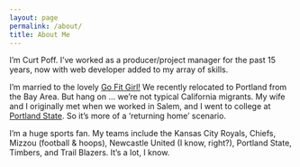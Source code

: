 ```yaml
---
layout: page
permalink: /about/
title: About Me
---
```


I’m Curt Poff. I’ve worked as a producer/project manager for the past 15 years, now with web developer added to my array of skills.

I’m married to the lovely [Go Fit Girl!](http://gofitgirl.com) We recently relocated to Portland from the Bay Area. But hang on … we’re not typical California migrants. My wife and I originally met when we worked in Salem, and I went to college at [Portland State](http://pdx.edu). So it’s more of a ‘returning home’ scenario.

I’m a huge sports fan. My teams include the Kansas City Royals, Chiefs, Mizzou (football & hoops), Newcastle United (I know, right?), Portland State, Timbers, and Trail Blazers. It’s a lot, I know.
